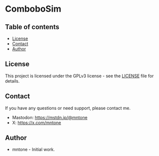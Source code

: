 # ComboboSim

## Table of contents

* [License](#license)
* [Contact](#contact)
* [Author](#author)

## License

This project is licensed under the GPLv3 license - see the [LICENSE](//github.com/mntone/ComboboSim/blob/main/LICENSE) file for details.

## Contact

If you have any questions or need support, please contact me.

- Mastodon: https://mstdn.jp/@mntone
- X: https://x.com/mntone

## Author

- mntone - Initial work.
